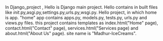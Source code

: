 In Django_project , Hello is Django main project. Hello contains in built files like _init_.py,asgi.py,settings.py,urls.py,wsgi.py.
Hello project, in which home is app. "home" app contains apps.py, models.py, tests.py, urls.py and views.py files.
this project contains templates as index.html("Home" page), contact.html("Contact" page), services.html("Services page) and about.html("About Us" page).
site name is "Madhur-IceCreams".
